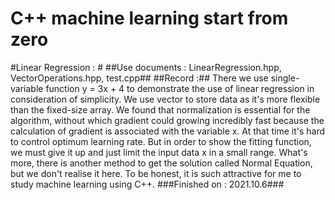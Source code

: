 # C++ machine learning start from zero #
#Linear Regression : #
##Use documents : LinearRegression.hpp, VectorOperations.hpp, test.cpp##
##Record :##
There we use single-variable function y = 3x + 4 to demonstrate the use of linear regression in consideration of simplicity. We use vector to store data as it's more flexible than the fixed-size array. We found that normalization is essential for the algorithm, without which gradient could growing incredibly fast because the calculation of gradient is associated with the variable x. At that time it's hard to control optimum learning rate. But in order to show the fitting function, we must give it up and just limit the input data x in a small range. What's more, there is another method to get the solution called Normal Equation, but we don't realise it here. To be honest, it is such attractive for me to study machine learning using C++.
###Finished on : 2021.10.6###

